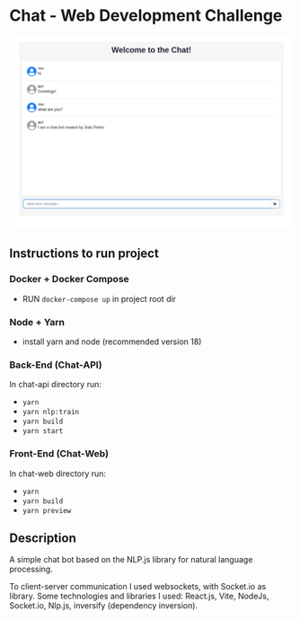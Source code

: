 # Chat - Web Development Challenge 

![Screenshot](screenshot.png)

## Instructions to run project
### Docker + Docker Compose
- RUN `docker-compose up` in project root dir

### Node + Yarn
- install yarn and node (recommended version 18)

### Back-End (Chat-API)
In chat-api directory run:
- `yarn`
- `yarn nlp:train`
- `yarn build`
- `yarn start`

### Front-End (Chat-Web)
In chat-web directory run:
- `yarn`
- `yarn build`
- `yarn preview`


## Description
A simple chat bot based on the NLP.js library for natural language processing.

To client-server communication I used websockets, with Socket.io as library.
Some technologies and libraries I used: React.js, Vite, NodeJs, Socket.io, Nlp.js, inversify (dependency inversion).
